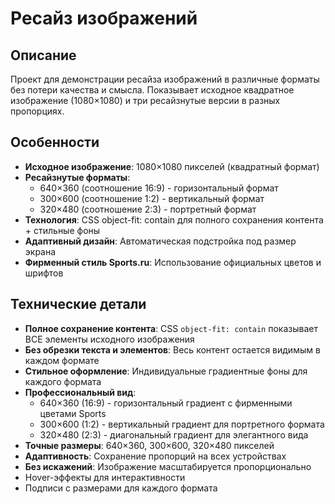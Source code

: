 # Ресайз изображений

## Описание

Проект для демонстрации ресайза изображений в различные форматы без потери качества и смысла. Показывает исходное квадратное изображение (1080×1080) и три ресайзнутые версии в разных пропорциях.

## Особенности

- **Исходное изображение**: 1080×1080 пикселей (квадратный формат)
- **Ресайзнутые форматы**:
  - 640×360 (соотношение 16:9) - горизонтальный формат
  - 300×600 (соотношение 1:2) - вертикальный формат  
  - 320×480 (соотношение 2:3) - портретный формат
- **Технология**: CSS object-fit: contain для полного сохранения контента + стильные фоны
- **Адаптивный дизайн**: Автоматическая подстройка под размер экрана
- **Фирменный стиль Sports.ru**: Использование официальных цветов и шрифтов

## Технические детали

- **Полное сохранение контента**: CSS `object-fit: contain` показывает ВСЕ элементы исходного изображения
- **Без обрезки текста и элементов**: Весь контент остается видимым в каждом формате
- **Стильное оформление**: Индивидуальные градиентные фоны для каждого формата
- **Профессиональный вид**: 
  - 640×360 (16:9) - горизонтальный градиент с фирменными цветами Sports
  - 300×600 (1:2) - вертикальный градиент для портретного формата
  - 320×480 (2:3) - диагональный градиент для элегантного вида
- **Точные размеры**: 640×360, 300×600, 320×480 пикселей
- **Адаптивность**: Сохранение пропорций на всех устройствах
- **Без искажений**: Изображение масштабируется пропорционально
- Hover-эффекты для интерактивности
- Подписи с размерами для каждого формата 